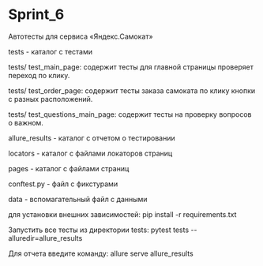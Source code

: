# Sprint_6  

Автотесты для сервиса «Яндекс.Самокат»

tests - каталог с тестами

tests/ test_main_page: содержит тесты для главной страницы проверяет переход по клику.

tests/ test_order_page: содержит тесты заказа самоката по клику кнопки с разных расположений.

tests/ test_questions_main_page: содержит тесты на проверку вопросов о важном.

allure_results - каталог с отчетом о тестировании

locators - каталог с файлами локаторов страниц

pages - каталог с файлами страниц

сonftest.py - файл с фикстурами

data - вспомагательный файл с данными

для установки внешних зависимостей: pip install -r requirements.txt

Запустить все тесты из директории tests: pytest tests --alluredir=allure_results

Для отчета введите команду: allure serve allure_results
